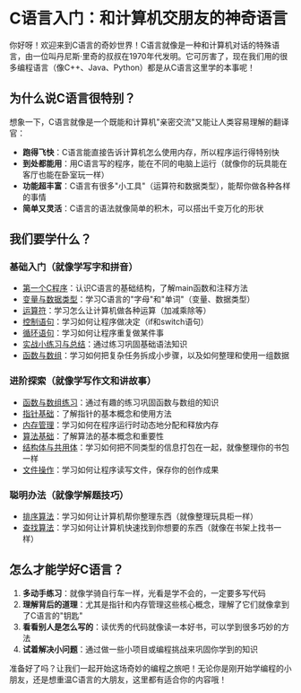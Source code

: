 # C语言入门：和计算机交朋友的神奇语言

你好呀！欢迎来到C语言的奇妙世界！C语言就像是一种和计算机对话的特殊语言，由一位叫丹尼斯·里奇的叔叔在1970年代发明。它可厉害了，现在我们用的很多编程语言（像C++、Java、Python）都是从C语言这里学的本事呢！

## 为什么说C语言很特别？

想象一下，C语言就像是一个既能和计算机"亲密交流"又能让人类容易理解的翻译官：

- **跑得飞快**：C语言能直接告诉计算机怎么使用内存，所以程序运行得特别快
- **到处都能用**：用C语言写的程序，能在不同的电脑上运行（就像你的玩具能在客厅也能在卧室玩一样）
- **功能超丰富**：C语言有很多"小工具"（运算符和数据类型），能帮你做各种各样的事情
- **简单又灵活**：C语言的语法就像简单的积木，可以搭出千变万化的形状

## 我们要学什么？

### 基础入门（就像学写字和拼音）
- [第一个C程序](01-first-program.md)：认识C语言的基础结构，了解main函数和注释方法
- [变量与数据类型](02-variables-data-types.md)：学习C语言的"字母"和"单词"（变量、数据类型）
- [运算符](03-operators.md)：学习怎么让计算机做各种运算（加减乘除等）
- [控制语句](04-control-statements.md)：学习如何让程序做决定（if和switch语句）
- [循环语句](05-loops.md)：学习如何让程序重复做某件事
- [实战小练习与总结](06-practice-summary.md)：通过练习巩固基础语法知识
- [函数与数组](07-functions-arrays.md)：学习如何把复杂任务拆成小步骤，以及如何整理和使用一组数据

### 进阶探索（就像学写作文和讲故事）
- [函数与数组练习](08-practice-functions-arrays.md)：通过有趣的练习巩固函数与数组的知识
- [指针基础](09-pointers-basics.md)：了解指针的基本概念和使用方法
- [内存管理](10-memory-management.md)：学习如何在程序运行时动态地分配和释放内存
- [算法基础](11-algorithm-basics.md)：了解算法的基本概念和重要性
- [结构体与共用体](12-structs-unions.md)：学习如何把不同类型的信息打包在一起，就像整理你的书包一样
- [文件操作](13-file-io.md)：学习如何让程序读写文件，保存你的创作成果

### 聪明办法（就像学解题技巧）
- [排序算法](14-sorting-algorithms.md)：学习如何让计算机帮你整理东西（就像整理玩具柜一样）
- [查找算法](15-searching-algorithms.md)：学习如何让计算机快速找到你想要的东西（就像在书架上找书一样）

## 怎么才能学好C语言？

1. **多动手练习**：就像学骑自行车一样，光看是学不会的，一定要多写代码
2. **理解背后的道理**：尤其是指针和内存管理这些核心概念，理解了它们就像拿到了C语言的"钥匙"
3. **看看别人是怎么写的**：读优秀的代码就像读一本好书，可以学到很多巧妙的方法
4. **试着解决小问题**：通过做一些小项目或编程挑战来巩固你学到的知识

准备好了吗？让我们一起开始这场奇妙的编程之旅吧！无论你是刚开始学编程的小朋友，还是想重温C语言的大朋友，这里都有适合你的内容哦！